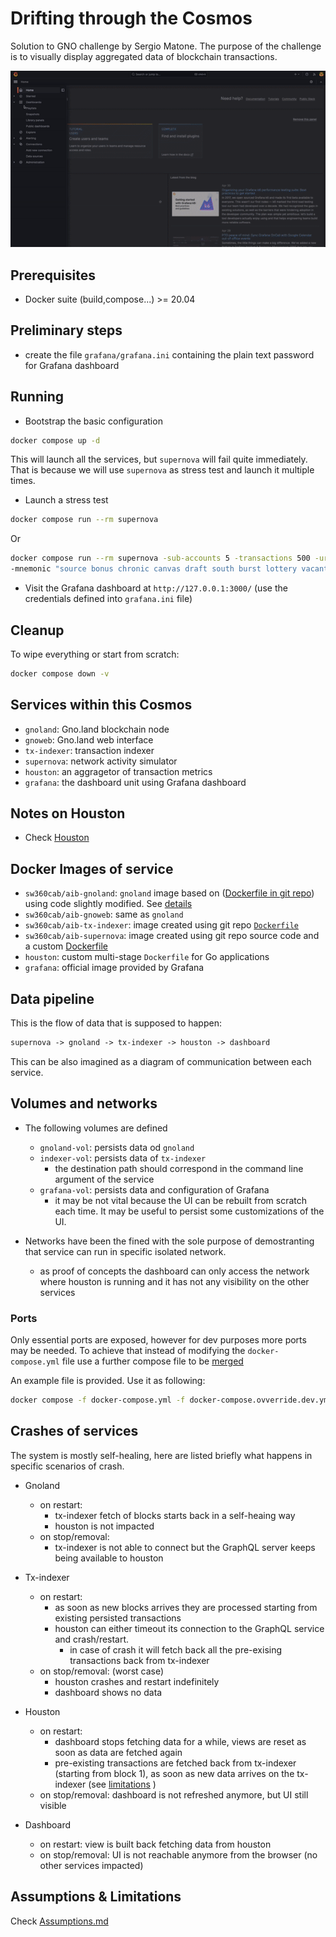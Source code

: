# Drifting through the Cosmos

Solution to GNO challenge by Sergio Matone.
The purpose of the challenge is to visually display aggregated data of blockchain transactions.

![Banner](.github/demo.gif)

## Prerequisites

* Docker suite (build,compose...) >= 20.04

## Preliminary steps

* create the file `grafana/grafana.ini` containing the plain text password for Grafana dashboard

## Running

* Bootstrap the basic configuration

```bash
docker compose up -d
```

This will launch all the services, but `supernova` will fail quite immediately.
That is because we will use `supernova` as stress test and launch it multiple times.

* Launch a stress test

```bash
docker compose run --rm supernova
```

  Or

```bash
docker compose run --rm supernova -sub-accounts 5 -transactions 500 -url http://gnoland:26657 -mode REALM_CALL
-mnemonic "source bonus chronic canvas draft south burst lottery vacant surface solve popular case indicate oppose farm nothing bullet exhibit title speed wink action roast"
```

* Visit the Grafana dashboard at `http://127.0.0.1:3000/`
(use the credentials defined into `grafana.ini` file)

## Cleanup

To wipe everything or start from scratch:

```bash
docker compose down -v
```

## Services within this Cosmos

* `gnoland`: Gno.land blockchain node
* `gnoweb`: Gno.land web interface
* `tx-indexer`: transaction indexer
* `supernova`: network activity simulator
* `houston`: an aggragetor of transaction metrics
* `grafana`: the dashboard unit using Grafana dashboard

## Notes on Houston

* Check [Houston](houston/README.md)

## Docker Images of service

* `sw360cab/aib-gnoland`: `gnoland` image based on
([Dockerfile in git repo](https://raw.githubusercontent.com/gnolang/gno/master/Dockerfile)) using code slightly modified. See [details](Assumptions.md/#gnoland)
* `sw360cab/aib-gnoweb`: same as `gnoland`
* `sw360cab/aib-tx-indexer`: image created using git repo [`Dockerfile`](https://raw.githubusercontent.com/gnolang/tx-indexer/main/Dockerfile)
* `sw360cab/aib-supernova`: image created using git repo source code and a custom [Dockerfile](supernova-build/supernova.Dockerfile)
* `houston`: custom multi-stage `Dockerfile` for Go applications
* `grafana`: official image provided by Grafana

## Data pipeline

This is the flow of data that is supposed to happen:

```txt
supernova -> gnoland -> tx-indexer -> houston -> dashboard
```

This can be also imagined as a diagram of communication between each service.

## Volumes and networks

* The following volumes are defined
  * `gnoland-vol`: persists data od `gnoland`
  * `indexer-vol`: persists data of `tx-indexer`
    * the destination path should correspond in the command line argument of the service
  * `grafana-vol`: persists data and configuration of Grafana
    * it may be not vital because the UI can be rebuilt from scratch each time. It may be useful to persist some customizations of the UI.

* Networks have been the fined with the sole purpose of demostranting that service can run in specific isolated network.
  * as proof of concepts the dashboard can only access the network where houston is running and it has not any visibility on the other services

### Ports

Only essential ports are exposed, however for dev purposes more ports may be needed.
To achieve that instead of modifying the `docker-compose.yml` file use a further compose file to be [merged](https://docs.docker.com/compose/multiple-compose-files/merge/)

An example file is provided. Use it as following:

```bash
docker compose -f docker-compose.yml -f docker-compose.ovverride.dev.yml up -d
```

## Crashes of services

The system is mostly self-healing, here are listed briefly what happens in specific scenarios of crash.

* Gnoland
  * on restart:
    * tx-indexer fetch of blocks starts back in a self-heaing way
    * houston is not impacted
  * on stop/removal:
    * tx-indexer is not able to connect but the GraphQL server keeps being available to houston

* Tx-indexer
  * on restart:
    * as soon as new blocks arrives they are processed starting from existing persisted transactions
    * houston can either timeout its connection to the GraphQL service and crash/restart.
      * in case of crash it will fetch back all the pre-exising transactions back from tx-indexer
  * on stop/removal: (worst case)
    * houston crashes and restart indefinitely
    * dashboard shows no data

* Houston
  * on restart:
    * dashboard stops fetching data for a while, views are reset as soon as data are fetched again
    * pre-existing transactions are fetched back from tx-indexer (starting from block 1), as soon as new data arrives on the tx-indexer (see [limitations](Assumptions.md#houston) )
  * on stop/removal: dashboard is not refreshed anymore, but UI still visible

* Dashboard
  * on restart: view is built back fetching data from houston
  * on stop/removal: UI is not reachable anymore from the browser (no other services impacted)

## Assumptions & Limitations

Check [Assumptions.md](Assumptions.md)
